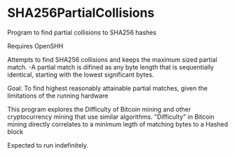 # SHA256PartialCollisions
Program to find partial collisions to SHA256 hashes

Requires OpenSHH

Attempts to find SHA256 collisions and keeps the maximum sized partial match.
	-A partial match is difined as any byte length that is sequentially identical, starting with the lowest significant bytes.

Goal: To find highest reasonably attainable partial matches, given the limitations of the running hardware

This program explores the Difficulty of Bitcoin mining and other cryptocurrency mining that use similar algorithms.
"Difficulty" in Bitcoin mining directly correlates to a minimum legth of matching bytes to a Hashed block

Expected to run indefinitely.
